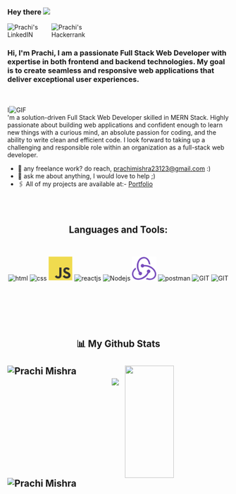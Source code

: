### Hey there <img src="https://media.giphy.com/media/hvRJCLFzcasrR4ia7z/giphy.gif" width="30px"> 

<a href="https://www.linkedin.com/in/prachi-mishra-45b80b279/" target="_blank">
  <img align="left" alt="Prachi's LinkedIN" width="100px" src="https://cdn.icon-icons.com/icons2/2530/PNG/512/linkedin_button_icon_151847.png" />
</a><a href="https://www.hackerrank.com/profile/mishramamta1201" target="_blank">
  <img align="left" alt="Prachi's Hackerrank" width="100px" src="https://developerpitstop.com/wp-content/uploads/2021/09/hackerank-logo.png" />
</a>

<br />

<br/>
<h3>Hi, I'm Prachi, I am a passionate Full Stack Web Developer with expertise in both frontend and backend technologies. My goal is to create seamless and responsive web applications that deliver exceptional user experiences.</h3>
<br/>
<br />
<img align="right" alt="GIF" src="https://miro.medium.com/max/700/0*FGD6BUzzZs1VJLuY.gif" width="500px" />
I'm a solution-driven Full Stack Web Developer skilled in MERN Stack. Highly passionate about building web applications and confident enough to learn new things with a curious mind, an absolute passion for coding, and the ability to write clean and efficient code. I look forward to taking up a challenging and responsible role within an organization as a full-stack web developer.
  
- 💼 any freelance work? do reach, [prachimishra23123@gmail.com](mailto:prachimishra23123@gmail.com) :)
- 💬 ask me about anything, I would love to help ;)
- 🖇️ All of my projects are available at:- <a href="https://misprachi023.github.io/prachi-portfolio/" target="_blank">Portfolio</a>



<br>
<br/>
<span><h2 align="center">Languages and Tools:</h2>
  <br>
  <p align="center">
      <img src="https://www.vectorlogo.zone/logos/w3_html5/w3_html5-icon.svg" alt="html" width="55" height="55"/>
      <img src="https://www.vectorlogo.zone/logos/w3_css/w3_css-icon.svg" alt="css" width="55" height="55"/>
      <img src="https://raw.githubusercontent.com/devicons/devicon/master/icons/javascript/javascript-original.svg" alt="javascript" width="55" height="55"/>
      <img src="https://www.vectorlogo.zone/logos/reactjs/reactjs-icon.svg" alt="reactjs" width="55" height="55"/>
      <img src="https://www.vectorlogo.zone/logos/nodejs/nodejs-icon.svg" alt="Nodejs" width="55" height="55"/>
      <img src="https://raw.githubusercontent.com/devicons/devicon/master/icons/redux/redux-original.svg" alt="redux" width="55" height="55"/>
      <img src="https://www.vectorlogo.zone/logos/getpostman/getpostman-icon.svg" alt="postman" width="55" height="55"/>
      <img src="https://www.vectorlogo.zone/logos/git-scm/git-scm-icon.svg" alt="GIT" width="55" height="55" marginleft="15"/>
      <img src="https://www.svgrepo.com/show/354048/material-ui.svg" alt="GIT" width="55" height="55" marginleft="15"/>
</p></span>

<br><br>


<br /><br />
<h2 align="center">📊 My Github Stats<h2>
<div>
  <img align="left" src="https://github-readme-streak-stats.herokuapp.com/?user=misprachi023&theme=radical" alt="Prachi Mishra" height="250px" width="47%" />
  <img align="right" src="https://github-readme-stats.vercel.app/api?username=misprachi023&show_icons=true&theme=radical" height="255px" width="47%"/>
<div>
  </br>
  
<div>
  <img align="left" src="https://github-readme-stats.vercel.app/api/top-langs/?username=misprachi023&theme=radical&langs_count=8" alt="Prachi Mishra" height="260px" width="100%"/>

  
 <img  src="https://raw.githubusercontent.com/Trilokia/Trilokia/379277808c61ef204768a61bbc5d25bc7798ccf1/bottom_header.svg" />
<!--
**misprachi023/misprachi023** is a ✨ _special_ ✨ repository because its `README.md` (this file) appears on your GitHub profile.

Here are some ideas to get you started:

- 🔭 I’m currently working on ...
- 🌱 I’m currently learning ...
- 👯 I’m looking to collaborate on ...
- 🤔 I’m looking for help with ...
- 💬 Ask me about ...
- 📫 How to reach me: ...
- 😄 Pronouns: ...
- ⚡ Fun fact: ...
-->
